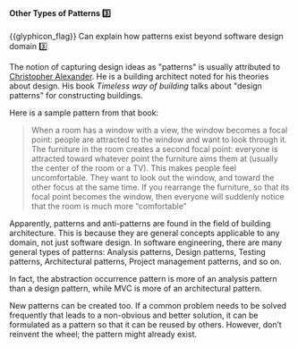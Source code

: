<div id="title">

#### Other Types of Patterns :three:

</div>

<span id="prereqs"></span>

<span id="outcomes">{{glyphicon_flag}} Can explain how patterns exist beyond software design domain :three:</span>

<div id="body">

The notion of capturing design ideas as "patterns" is usually attributed to [Christopher Alexander](https://en.wikipedia.org/wiki/Christopher_Alexander). He is a building architect noted for his theories about design. His book _Timeless way of building_ talks about "design patterns" for constructing buildings.

Here is a sample pattern from that book:

> When a room has a window with a view, the window becomes a focal point: people are attracted to the window and want to look through it. The furniture in the room creates a second focal point:
> everyone is attracted toward whatever point the furniture aims them at (usually the center of the room or a TV). This makes people feel uncomfortable. They want to look out the window,
> and toward the other focus at the same time. If you rearrange the furniture, so that its focal point becomes the window, then everyone will suddenly notice that the
> room is much more “comfortable”

Apparently, patterns and anti-patterns are found in the field of building architecture. This is because they are general concepts applicable to any domain, not just software design. In software engineering, there are many general types of patterns: Analysis patterns, Design patterns, Testing patterns, Architectural patterns, Project management patterns, and so on.

In fact, the abstraction occurrence pattern is more of an analysis pattern than a design pattern, while MVC is more of an architectural pattern.

New patterns can be created too. If a common problem needs to be solved frequently that leads to a non-obvious and better solution, it can be formulated as a pattern so that it can be reused by others. However, don’t reinvent the wheel; the pattern might already exist.

</div>

<div id="extras">

<include src="exercises.md" />

</div>